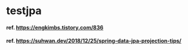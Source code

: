 # testjpa
#### ref. https://engkimbs.tistory.com/836
#### ref. https://suhwan.dev/2018/12/25/spring-data-jpa-projection-tips/

